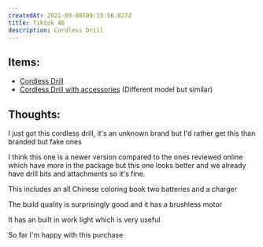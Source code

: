 ```yaml
---
createdAt: 2021-09-08T09:15:56.827Z
title: Tiktok 46
description: Cordless Drill
---
```

## Items:

* [Cordless Drill](https://shp.ee/kk285ut)
* [Cordless Drill with accessories](https://c.lazada.com.ph/t/c.0ISa4O?url=https%3A%2F%2Fwww.lazada.com.ph%2Fproducts%2Fcordless-impact-drill-multifunction-brushless-electric-drill-driver-set-original-48vf-double-speed-rechargeable-impact-drill-with-1-li-ion-batteries-and-torque-adjustment-screwdriver-power-toolsdrilling-tools-set-salefree-full-set-of-accessories-i1587354756-s7643229024.html&sub_aff_id=site) (Different model but similar)

## Thoughts:

I just got this cordless drill, it's an unknown brand but I'd rather get this than branded but fake ones

I think this one is a newer version compared to the ones reviewed online which have more in the package but this one looks better and we already have drill bits and attachments so it's fine.

This includes an all Chinese coloring book two batteries and a charger

The build quality is surprisingly good and it has a brushless motor

It has an built in work light which is very useful

So far I'm happy with this purchase